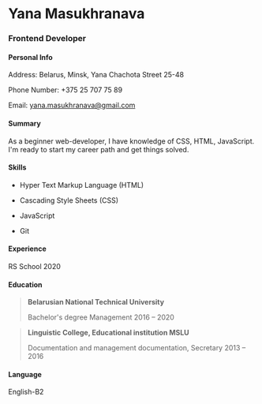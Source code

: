 # Yana Masukhranava
### Frontend Developer
#### **Personal Info**

Address: Belarus, Minsk, Yana Chachota Street 25-48

Phone Number: +375 25 707 75 89

Email: yana.masukhranava@gmail.com

#### **Summary**

As a beginner web-developer, I have knowledge of CSS, HTML, JavaScript. I'm ready to start my career path and get things solved. 

#### **Skills**
- Hyper Text Markup Language (HTML) 

- Cascading Style Sheets (CSS) 

- JavaScript 

- Git

#### **Experience**
RS School 2020

#### **Education**
>**Belarusian National Technical University**
>
>Bachelor's degree Management
2016 – 2020

>**Linguistic College, Educational institution MSLU**
>
>Documentation and management documentation, Secretary
2013 – 2016

#### **Language**
English-B2 
